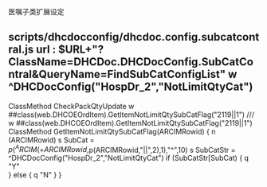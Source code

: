 医嘱子类扩展设定
<!--设置 dhcdoc.config.subcatcontral.csp 子类控制设置-->
scripts/dhcdocconfig/dhcdoc.config.subcatcontral.js
url : $URL+"?ClassName=DHCDoc.DHCDocConfig.SubCatContral&QueryName=FindSubCatConfigList"
w ^DHCDocConfig("HospDr_2","NotLimitQtyCat")
--
ClassMethod CheckPackQtyUpdate
w ##class(web.DHCOEOrdItem).GetItemNotLimitQtySubCatFlag("2119||1")
/// w ##class(web.DHCOEOrdItem).GetItemNotLimitQtySubCatFlag("2119||1")
ClassMethod GetItemNotLimitQtySubCatFlag(ARCIMRowid)
{
	n (ARCIMRowid)
	s SubCat = $p(^ARCIM(+ARCIMRowid,$p(ARCIMRowid,"||",2),1),"^",10)
	s SubCatStr = ^DHCDocConfig("HospDr_2","NotLimitQtyCat")
	if (SubCatStr[SubCat) {
		q "Y"	
	}
	else {
		q "N"
	}
}